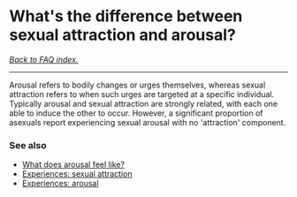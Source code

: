 # What's the difference between sexual attraction and arousal?

[*Back to FAQ index.*](w/asexuality/faq)

---

Arousal refers to bodily changes or urges themselves, whereas sexual attraction refers to when such urges are targeted at a specific individual. Typically arousal and sexual attraction are strongly related, with each one able to induce the other to occur. However, a significant proportion of asexuals report experiencing sexual arousal with no 'attraction' component.

### See also

* [What does arousal feel like?](w/asexuality/faq/what_does_arousal_feel_like)
* [Experiences: sexual attraction](w/asexuality/experiences#wiki_sexual_attraction)
* [Experiences: arousal](w/asexuality/experiences#wiki_arousal)